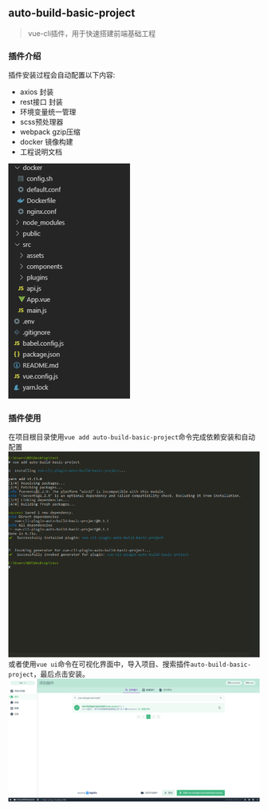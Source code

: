 ## auto-build-basic-project
> vue-cli插件，用于快速搭建前端基础工程

### 插件介绍
插件安装过程会自动配置以下内容:
* axios 封装
* rest接口 封装
* 环境变量统一管理
* scss预处理器
* webpack gzip压缩
* docker 镜像构建
* 工程说明文档

![](./screenshot/basic_project.png)

### 插件使用
在项目根目录使用`vue add auto-build-basic-project`命令完成依赖安装和自动配置
![](./screenshot/vue_add.png)
或者使用`vue ui`命令在可视化界面中，导入项目、搜索插件`auto-build-basic-project`，最后点击安装。
![](./screenshot/vue_ui.png)

